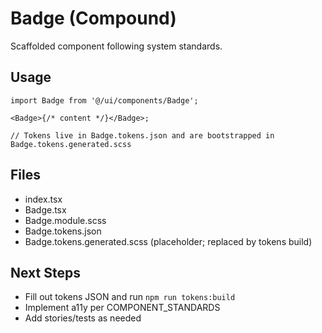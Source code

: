 # Badge (Compound)

Scaffolded component following system standards.

## Usage

```tsx
import Badge from '@/ui/components/Badge';

<Badge>{/* content */}</Badge>;

// Tokens live in Badge.tokens.json and are bootstrapped in Badge.tokens.generated.scss
```

## Files

- index.tsx
- Badge.tsx
- Badge.module.scss
- Badge.tokens.json
- Badge.tokens.generated.scss (placeholder; replaced by tokens build)

## Next Steps

- Fill out tokens JSON and run `npm run tokens:build`
- Implement a11y per COMPONENT_STANDARDS
- Add stories/tests as needed
